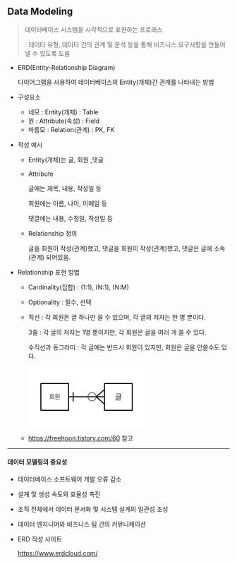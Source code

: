 ## Data Modeling

>  데이터베이스 시스템을 시각적으로 표현하는 프로레스
>
> : 데이터 유형, 데이터 간의 관계 및 분석 등을 통해 비즈니스 요구사항을 만들어 낼 수 있도록 도움 



- ERD(Entity-Relationship Diagram)

  다이어그램을 사용하여 데이터베이스의 Entity(개체)간 관계를 나타내는 방법



- 구성요소
  - 네모 : Entity(개체) : Table
  - 원 : Attribute(속성) : Field
  - 마름모 : Relation(관계) : PK, FK



- 작성 예시

  - Entity(개체)는 글, 회원 ,댓글

  - Attribute

    글에는 제목, 내용, 작성일 등

    회원에는 이름, 나이, 이메일 등

    댓글에는 내용, 수정일, 작성일 등

  - Relationship 정의

    글을 회원이 작성(관계)했고, 댓글을 회원이 작성(관계)했고, 댓글은 글에 소속(관계) 되어있음.



- Relationship 표현 방법

  - Cardinality(집합) : (1:1), (N:1), (N:M)

  - Optionality : 필수, 선택

  - 직선 : 각 회원은 글 하나만 쓸 수 있으며, 각 글의 저자는 한 명 뿐이다.

    3줄 : 각 글의 저자는 1명 뿐이지만, 각 회원은 글을 여러 개 쓸 수 있다.

    수직선과 동그라미 : 각 글에는 반드시 회원이 있지만, 회원은 글을 안쓸수도 있다.

    ![](https://github.com/SeoJunHa96/TIL/blob/main/Document/ERD-R.png)


    

  - https://freehoon.tistory.com/60 참고



---

#### 데이터 모델링의 중요성

- 데이터베이스 소프트웨어 개발 오류 감소
- 설계 및 생성 속도와 효율성 촉진
- 조직 전체에서 데이터 문서화 및 시스템 설계의 일관성 조성
- 데이터 엔지니어와 비즈니스 팀 간의 커뮤니케이션



- ERD 작성 사이트

  https://www.erdcloud.com/
